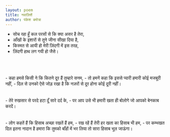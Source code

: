 ```yaml
---
layout: poem
title: नवाज़िशें 
author: पंकेश बमोत्रा
---
```


- सोच रहा हूँ कल परसों से कि क्या असर है तेरा,
- आँखों के इशारों से तूने जीना सीखा दिया है,
- किस्मत से आयी हो मेरी ज़िंदगी में इस तरह,
- ज़िंदगी हाथ लग गयी हो जैसे।
<br/>
<br/>
<br/>
- कहा हमसे किसी ने कि कितने दूर हैं तुम्हारे सनम,
- तो हमनें कहा कि इससे प्यारी हमारी कोई मजबूरी नहीं,
- दिल से उनको ऐसे जोड़ रखा है कि नज़रों से दूर होना कोई दूरी नहीं।
<br/>
<br/>
<br/>
- तेरे रुखसार से परदे हटा दूँ सारे दर्द के,
- पर आप उसे भी हमारी खता ही बोलोगे जो आपको बेनकाब करदें।
<br/>
<br/>
<br/> 
- लोग कहतें हैं कि हिसाब अच्छा रखतें हैं हम,
- रख रहें हैं तेरी हर खता का हिसाब भी हम,
- पर कम्भखत दिल इतना नादान है हमारा कि तुमको बाँहों में भर लिया तो सारा हिसाब भूल जाऊंगा।